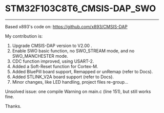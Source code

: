 # STM32F103C8T6_CMSIS-DAP_SWO
-----------------------------

Based x893's code on: https://github.com/x893/CMSIS-DAP

My contribution is:

1. Upgrade CMSIS-DAP version to V2.00 .
2. Enable SWO basic function, no SWO_STREAM mode, and no SWO_MANCHESTER mode.
3. CDC function improved, using USART-2.
4. Added a Soft-Reset function for Cortex-M.
5. Added BluePill board support, Remapped or unRemap (refer to Docs).
6. Added STLINK_V2A board support (refer to Docs).
7. Minor changes, like LED handling, project files re-group...

Unsolved issue:
one compile Warning on main.c (line 151), but still works fine.

Thanks.
